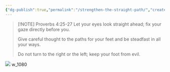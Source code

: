 ```yaml
---
{"dg-publish":true,"permalink":"/strengthen-the-straight-path/","created":"","updated":""}
---
```



> [!NOTE] Proverbs 4:25-27
> Let your eyes look straight ahead; fix your gaze directly before you.
> 
> Give careful thought to the paths for your feet and be steadfast in all your ways.
> 
> Do not turn to the right or the left; keep your foot from evil.

![](https://res.cloudinary.com/dt9hlo5sw/image/upload/c_scale,w_1080/v1678850553/obsidian/image_b2d48h.png)
w_1080

